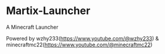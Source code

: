 # Martix-Launcher
A Minecraft Launcher

Powered by wzhy233(https://www.youtube.com/@wzhy233) & minecraftmc22(https://www.youtube.com/@minecraftmc22)
